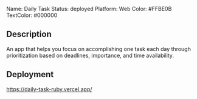Name: Daily Task
Status: deployed
Platform: Web
Color: #FFBE0B
TextColor: #000000

## Description

An app that helps you focus on accomplishing one task each day through prioritization based on deadlines, importance, and time availability.

## Deployment

https://daily-task-ruby.vercel.app/
